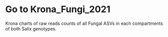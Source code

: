 # Go to Krona_Fungi_2021
Krona charts of raw reads counts of all Fungal ASVs in each compartments of both Salix genotypes.
